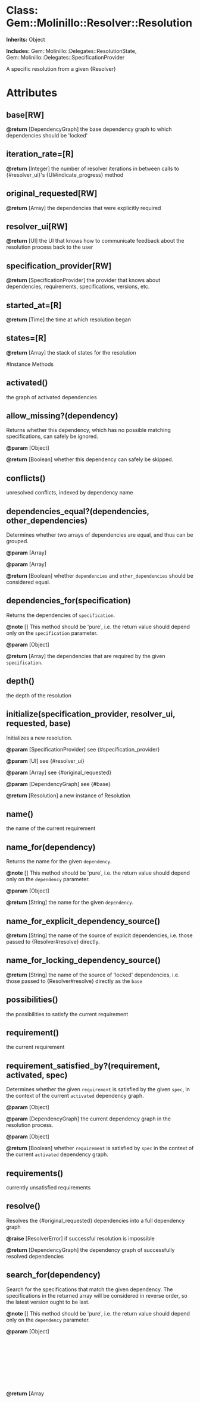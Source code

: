 # Class: Gem::Molinillo::Resolver::Resolution
**Inherits:** Object
    
**Includes:** Gem::Molinillo::Delegates::ResolutionState, Gem::Molinillo::Delegates::SpecificationProvider
  

A specific resolution from a given {Resolver}


# Attributes
## base[RW] [](#attribute-i-base)

**@return** [DependencyGraph] the base dependency graph to which
dependencies should be 'locked'

## iteration_rate=[R] [](#attribute-i-iteration_rate=)

**@return** [Integer] the number of resolver iterations in between calls to
{#resolver_ui}'s {UI#indicate_progress} method

## original_requested[RW] [](#attribute-i-original_requested)

**@return** [Array] the dependencies that were explicitly required

## resolver_ui[RW] [](#attribute-i-resolver_ui)

**@return** [UI] the UI that knows how to communicate feedback about the
resolution process back to the user

## specification_provider[RW] [](#attribute-i-specification_provider)

**@return** [SpecificationProvider] the provider that knows about
dependencies, requirements, specifications, versions, etc.

## started_at=[R] [](#attribute-i-started_at=)

**@return** [Time] the time at which resolution began

## states=[R] [](#attribute-i-states=)

**@return** [Array<ResolutionState>] the stack of states for the resolution


#Instance Methods
## activated() [](#method-i-activated)
the graph of activated dependencies

## allow_missing?(dependency) [](#method-i-allow_missing?)
Returns whether this dependency, which has no possible matching
specifications, can safely be ignored.

**@param** [Object] 

**@return** [Boolean] whether this dependency can safely be skipped.

## conflicts() [](#method-i-conflicts)
unresolved conflicts, indexed by dependency name

## dependencies_equal?(dependencies, other_dependencies) [](#method-i-dependencies_equal?)
Determines whether two arrays of dependencies are equal, and thus can be
grouped.

**@param** [Array<Object>] 

**@param** [Array<Object>] 

**@return** [Boolean] whether `dependencies` and `other_dependencies` should
be considered equal.

## dependencies_for(specification) [](#method-i-dependencies_for)
Returns the dependencies of `specification`.

**@note** [] This method should be 'pure', i.e. the return value should depend
only on the `specification` parameter.

**@param** [Object] 

**@return** [Array<Object>] the dependencies that are required by the given
`specification`.

## depth() [](#method-i-depth)
the depth of the resolution

## initialize(specification_provider, resolver_ui, requested, base) [](#method-i-initialize)
Initializes a new resolution.

**@param** [SpecificationProvider] see {#specification_provider}

**@param** [UI] see {#resolver_ui}

**@param** [Array] see {#original_requested}

**@param** [DependencyGraph] see {#base}

**@return** [Resolution] a new instance of Resolution

## name() [](#method-i-name)
the name of the current requirement

## name_for(dependency) [](#method-i-name_for)
Returns the name for the given `dependency`.

**@note** [] This method should be 'pure', i.e. the return value should depend
only on the `dependency` parameter.

**@param** [Object] 

**@return** [String] the name for the given `dependency`.

## name_for_explicit_dependency_source() [](#method-i-name_for_explicit_dependency_source)

**@return** [String] the name of the source of explicit dependencies, i.e.
those passed to {Resolver#resolve} directly.

## name_for_locking_dependency_source() [](#method-i-name_for_locking_dependency_source)

**@return** [String] the name of the source of 'locked' dependencies, i.e.
those passed to {Resolver#resolve} directly as the `base`

## possibilities() [](#method-i-possibilities)
the possibilities to satisfy the current requirement

## requirement() [](#method-i-requirement)
the current requirement

## requirement_satisfied_by?(requirement, activated, spec) [](#method-i-requirement_satisfied_by?)
Determines whether the given `requirement` is satisfied by the given `spec`,
in the context of the current `activated` dependency graph.

**@param** [Object] 

**@param** [DependencyGraph] the current dependency graph in the
resolution process.

**@param** [Object] 

**@return** [Boolean] whether `requirement` is satisfied by `spec` in the
context of the current `activated` dependency graph.

## requirements() [](#method-i-requirements)
currently unsatisfied requirements

## resolve() [](#method-i-resolve)
Resolves the {#original_requested} dependencies into a full dependency
    graph

**@raise** [ResolverError] if successful resolution is impossible

**@return** [DependencyGraph] the dependency graph of successfully resolved
dependencies

## search_for(dependency) [](#method-i-search_for)
Search for the specifications that match the given dependency. The
specifications in the returned array will be considered in reverse order, so
the latest version ought to be last.

**@note** [] This method should be 'pure', i.e. the return value should depend
only on the `dependency` parameter.

**@param** [Object] 

**@return** [Array<Object>] the specifications that satisfy the given
`dependency`.

## sort_dependencies(dependencies, activated, conflicts) [](#method-i-sort_dependencies)
Sort dependencies so that the ones that are easiest to resolve are first.
Easiest to resolve is (usually) defined by:
    1) Is this dependency already activated?
    2) How relaxed are the requirements?
    3) Are there any conflicts for this dependency?
    4) How many possibilities are there to satisfy this dependency?

**@param** [Array<Object>] 

**@param** [DependencyGraph] the current dependency graph in the
resolution process.

**@param** [{String => Array<Conflict>}] 

**@return** [Array<Object>] a sorted copy of `dependencies`.

## unused_unwind_options() [](#method-i-unused_unwind_options)
unwinds for previous conflicts that weren't explored

